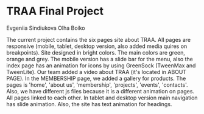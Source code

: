# TRAA Final Project

Evgeniia Sindiukova
Olha Boiko


The current project contains the six pages site about TRAA. All pages are responsive (mobile, tablet, desktop version, also added media quires on breakpoints). Site designed in bright colors. The main colors are green, orange and grey. The mobile version has a slide bar for the menu, also the index page has an animation for icons by using GreenSock (TweenMax and TweenLite). Our team added a video about TRAA (it's located in ABOUT PAGE). In the MEMBERSHIP page, we added a gallery for products. The pages is 'home', 'about us', 'membership', 'projects', 'events', 'contacts'. Also, we have different js files because it is a different animation on pages. All pages linked to each other. In tablet and desktop version main navigation has slide animation. Also, the site has text animation for headings.